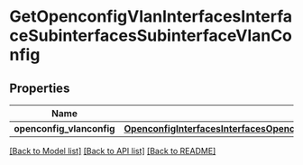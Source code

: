 # GetOpenconfigVlanInterfacesInterfaceSubinterfacesSubinterfaceVlanConfig

## Properties
Name | Type | Description | Notes
------------ | ------------- | ------------- | -------------
**openconfig_vlanconfig** | [**OpenconfigInterfacesInterfacesOpenconfiginterfacesinterfacesSubinterfacesOpenconfigvlanvlanConfig**](OpenconfigInterfacesInterfacesOpenconfiginterfacesinterfacesSubinterfacesOpenconfigvlanvlanConfig.md) |  | [optional] 

[[Back to Model list]](../README.md#documentation-for-models) [[Back to API list]](../README.md#documentation-for-api-endpoints) [[Back to README]](../README.md)


